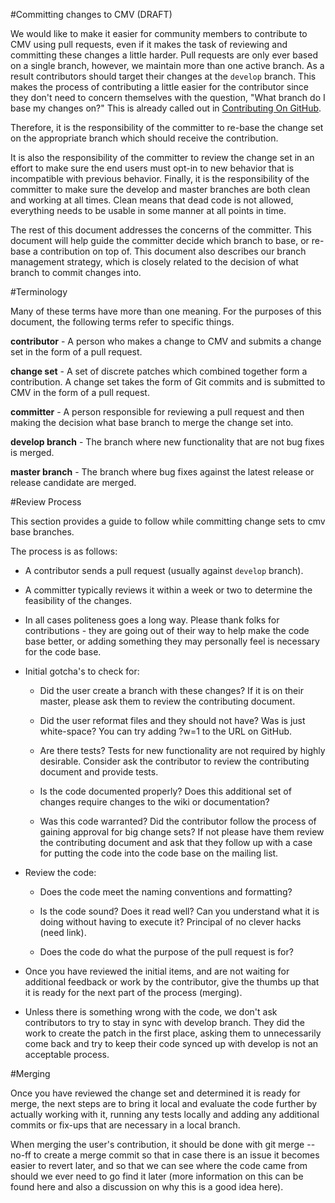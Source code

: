 #Committing changes to CMV (DRAFT)

We would like to make it easier for community members to contribute to CMV using pull requests, even if it makes the task of reviewing and committing these changes a little harder. Pull requests are only ever based on a single branch, however, we maintain more than one active branch. As a result contributors should target their changes at the `develop` branch. This makes the process of contributing a little easier for the contributor since they don't need to concern themselves with the question, "What branch do I base my changes on?" This is already called out in [Contributing On GitHub](ContributingOnGitHub.md).

Therefore, it is the responsibility of the committer to re-base the change set on the appropriate branch which should receive the contribution.

It is also the responsibility of the committer to review the change set in an effort to make sure the end users must opt-in to new behavior that is incompatible with previous behavior. Finally, it is the responsibility of the committer to make sure the develop and master branches are both clean and working at all times. Clean means that dead code is not allowed, everything needs to be usable in some manner at all points in time. 

The rest of this document addresses the concerns of the committer. This document will help guide the committer decide which branch to base, or re-base a contribution on top of. This document also describes our branch management strategy, which is closely related to the decision of what branch to commit changes into.

#Terminology

Many of these terms have more than one meaning. For the purposes of this document, the following terms refer to specific things.

__contributor__ - A person who makes a change to CMV and submits a change set in the form of a pull request.

__change set__ - A set of discrete patches which combined together form a contribution. A change set takes the form of Git commits and is submitted to CMV in the form of a pull request.

__committer__ - A person responsible for reviewing a pull request and then making the decision what base branch to merge the change set into.

__develop branch__ - The branch where new functionality that are not bug fixes is merged.

__master branch__ - The branch where bug fixes against the latest release or release candidate are merged.

#Review Process

This section provides a guide to follow while committing change sets to cmv base branches.

The process is as follows:

- A contributor sends a pull request (usually against `develop` branch).

- A committer typically reviews it within a week or two to determine the feasibility of the changes.

- In all cases politeness goes a long way. Please thank folks for contributions - they are going out of their way to help make the code base better, or adding something they may personally feel is necessary for the code base.

- Initial gotcha's to check for:

    - Did the user create a branch with these changes? If it is on their master, please ask them to review the contributing document.

    - Did the user reformat files and they should not have? Was is just white-space? You can try adding ?w=1 to the URL on GitHub.

    - Are there tests? Tests for new functionality are not required by highly desirable. Consider ask the contributor to review the contributing document and provide tests.

    - Is the code documented properly? Does this additional set of changes require changes to the wiki or documentation?

    - Was this code warranted? Did the contributor follow the process of gaining approval for big change sets? If not please have them review the contributing document and ask that they follow up with a case for putting the code into the code base on the mailing list.

- Review the code:

    - Does the code meet the naming conventions and formatting?

    - Is the code sound? Does it read well? Can you understand what it is doing without having to execute it? Principal of no clever hacks (need link).

    - Does the code do what the purpose of the pull request is for?

- Once you have reviewed the initial items, and are not waiting for additional feedback or work by the contributor, give the thumbs up that it is ready for the next part of the process (merging).

- Unless there is something wrong with the code, we don't ask contributors to try to stay in sync with develop branch. They did the work to create the patch in the first place, asking them to unnecessarily come back and try to keep their code synced up with develop is not an acceptable process.

#Merging

Once you have reviewed the change set and determined it is ready for merge, the next steps are to bring it local and evaluate the code further by actually working with it, running any tests locally and adding any additional commits or fix-ups that are necessary in a local branch.

When merging the user's contribution, it should be done with git merge --no-ff to create a merge commit so that in case there is an issue it becomes easier to revert later, and so that we can see where the code came from should we ever need to go find it later (more information on this can be found here and also a discussion on why this is a good idea here).

